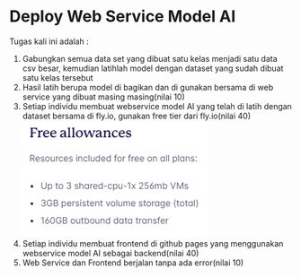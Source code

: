 # Deploy Web Service Model AI

Tugas kali ini adalah :
1. Gabungkan semua data set yang dibuat satu kelas menjadi satu data csv besar, kemudian latihlah model dengan dataset yang sudah dibuat satu kelas tersebut
2. Hasil latih berupa model di bagikan dan di gunakan bersama di web service yang dibuat masing masing(nilai 10)
3. Setiap individu membuat webservice model AI yang telah di latih dengan dataset bersama di fly.io, gunakan free tier dari fly.io(nilai 40)  
   ![Fly.io Free Plan](image.png)  
4. Setiap individu membuat frontend di github pages yang menggunakan webservice model AI sebagai backend(nilai 40)
5. Web Service dan Frontend berjalan tanpa ada error(nilai 10)